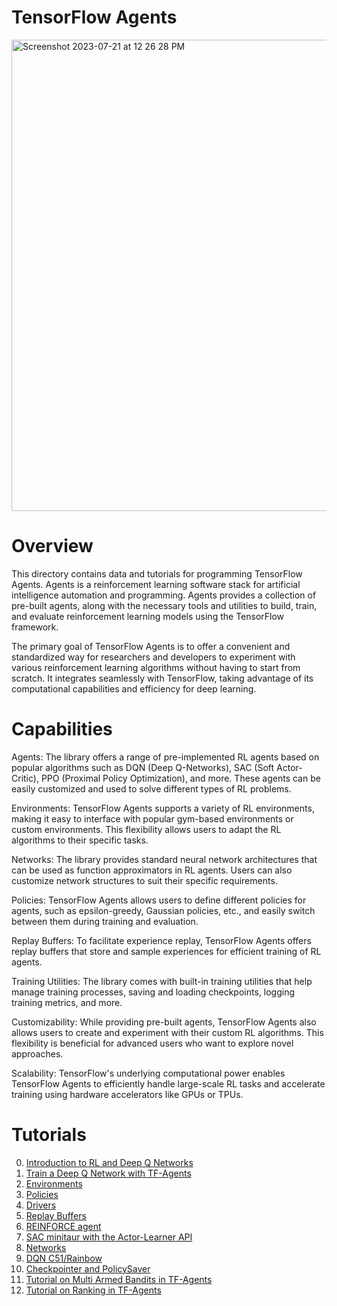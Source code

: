 # TensorFlow Agents
<img width="754" alt="Screenshot 2023-07-21 at 12 26 28 PM" src="https://github.com/Bhaney44/agents/assets/43055154/d01dd17b-cd24-45b4-a98d-b84b5afc965e">

# Overview

This directory contains data and tutorials for programming TensorFlow Agents. 
Agents is a reinforcement learning software stack for artificial intelligence automation and programming.
Agents provides a collection of pre-built agents, along with the necessary tools and utilities to build, train, and evaluate reinforcement learning models using the TensorFlow framework.

The primary goal of TensorFlow Agents is to offer a convenient and standardized way for researchers and developers to experiment with various reinforcement learning algorithms without having to start from scratch. It integrates seamlessly with TensorFlow, taking advantage of its computational capabilities and efficiency for deep learning.

# Capabilities

Agents: The library offers a range of pre-implemented RL agents based on popular algorithms such as DQN (Deep Q-Networks), SAC (Soft Actor-Critic), PPO (Proximal Policy Optimization), and more. These agents can be easily customized and used to solve different types of RL problems.

Environments: TensorFlow Agents supports a variety of RL environments, making it easy to interface with popular gym-based environments or custom environments. This flexibility allows users to adapt the RL algorithms to their specific tasks.

Networks: The library provides standard neural network architectures that can be used as function approximators in RL agents. Users can also customize network structures to suit their specific requirements.

Policies: TensorFlow Agents allows users to define different policies for agents, such as epsilon-greedy, Gaussian policies, etc., and easily switch between them during training and evaluation.

Replay Buffers: To facilitate experience replay, TensorFlow Agents offers replay buffers that store and sample experiences for efficient training of RL agents.

Training Utilities: The library comes with built-in training utilities that help manage training processes, saving and loading checkpoints, logging training metrics, and more.

Customizability: While providing pre-built agents, TensorFlow Agents also allows users to create and experiment with their custom RL algorithms. This flexibility is beneficial for advanced users who want to explore novel approaches.

Scalability: TensorFlow's underlying computational power enables TensorFlow Agents to efficiently handle large-scale RL tasks and accelerate training using hardware accelerators like GPUs or TPUs.

# Tutorials

0. [Introduction to RL and Deep Q Networks](https://github.com/tensorflow/agents/blob/master/docs/tutorials/0_intro_rl.ipynb)
1. [Train a Deep Q Network with TF-Agents](https://github.com/tensorflow/agents/blob/master/docs/tutorials/1_dqn_tutorial.ipynb)
2. [Environments](https://github.com/tensorflow/agents/blob/master/docs/tutorials/2_environments_tutorial.ipynb)
3. [Policies](https://github.com/tensorflow/agents/blob/master/docs/tutorials/3_policies_tutorial.ipynb)
4. [Drivers](https://github.com/tensorflow/agents/blob/master/docs/tutorials/4_drivers_tutorial.ipynb)
5. [Replay Buffers](https://github.com/tensorflow/agents/blob/master/docs/tutorials/5_replay_buffers_tutorial.ipynb)
6. [REINFORCE agent](https://github.com/tensorflow/agents/blob/master/docs/tutorials/6_reinforce_tutorial.ipynb)
7. [SAC minitaur with the Actor-Learner API](https://github.com/tensorflow/agents/blob/master/docs/tutorials/7_SAC_minitaur_tutorial.ipynb)
8. [Networks](https://github.com/tensorflow/agents/blob/master/docs/tutorials/8_networks_tutorial.ipynb)
9. [DQN C51/Rainbow](https://github.com/tensorflow/agents/blob/master/docs/tutorials/9_c51_tutorial.ipynb)
10. [Checkpointer and PolicySaver](https://github.com/tensorflow/agents/blob/master/docs/tutorials/10_checkpointer_policysaver_tutorial.ipynb)
11. [Tutorial on Multi Armed Bandits in TF-Agents](https://github.com/tensorflow/agents/blob/master/docs/tutorials/bandits_tutorial.ipynb)
12. [Tutorial on Ranking in TF-Agents](https://github.com/tensorflow/agents/blob/master/docs/tutorials/ranking_tutorial.ipynb)


